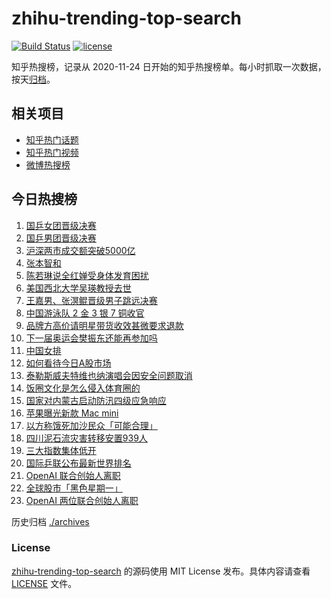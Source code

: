 # zhihu-trending-top-search

[![Build Status](https://github.com/justjavac/zhihu-trending-top-search/workflows/ci/badge.svg?branch=main)](https://github.com/justjavac/zhihu-trending-top-search/actions)
[![license](https://img.shields.io/github/license/justjavac/zhihu-trending-top-search)](https://github.com/justjavac/zhihu-trending-top-search/blob/main/LICENSE)

知乎热搜榜，记录从 2020-11-24 日开始的知乎热搜榜单。每小时抓取一次数据，按天[归档](./archives)。

## 相关项目

- [知乎热门话题](https://github.com/justjavac/zhihu-trending-hot-questions)
- [知乎热门视频](https://github.com/justjavac/zhihu-trending-hot-video)
- [微博热搜榜](https://github.com/justjavac/weibo-trending-hot-search)

## 今日热搜榜

<!-- BEGIN -->
<!-- 最后更新时间 Fri Aug 09 2024 21:13:05 GMT+0800 (China Standard Time) -->

1. [国乒女团晋级决赛](https://www.zhihu.com/search?q=%E5%9B%BD%E4%B9%92%E5%A5%B3%E5%9B%A2%E6%99%8B%E7%BA%A7%E5%86%B3%E8%B5%9B)
1. [国乒男团晋级决赛](https://www.zhihu.com/search?q=%E5%9B%BD%E4%B9%92%E7%94%B7%E5%9B%A2%E6%99%8B%E7%BA%A7%E5%86%B3%E8%B5%9B)
1. [沪深两市成交额突破5000亿](https://www.zhihu.com/search?q=%E6%B2%AA%E6%B7%B1%E4%B8%A4%E5%B8%82%E6%88%90%E4%BA%A4%E9%A2%9D%E7%AA%81%E7%A0%B45000%E4%BA%BF)
1. [张本智和](https://www.zhihu.com/search?q=%E5%BC%A0%E6%9C%AC%E6%99%BA%E5%92%8C)
1. [陈若琳说全红婵受身体发育困扰](https://www.zhihu.com/search?q=%E9%99%88%E8%8B%A5%E7%90%B3%E8%AF%B4%E5%85%A8%E7%BA%A2%E5%A9%B5%E5%8F%97%E8%BA%AB%E4%BD%93%E5%8F%91%E8%82%B2%E5%9B%B0%E6%89%B0)
1. [美国西北大学吴瑛教授去世](https://www.zhihu.com/search?q=%E7%BE%8E%E5%9B%BD%E8%A5%BF%E5%8C%97%E5%A4%A7%E5%AD%A6%E5%90%B4%E7%91%9B%E6%95%99%E6%8E%88%E5%8E%BB%E4%B8%96)
1. [王嘉男、张溟鲲晋级男子跳远决赛](https://www.zhihu.com/search?q=%E7%8E%8B%E5%98%89%E7%94%B7%E3%80%81%E5%BC%A0%E6%BA%9F%E9%B2%B2%E6%99%8B%E7%BA%A7%E7%94%B7%E5%AD%90%E8%B7%B3%E8%BF%9C%E5%86%B3%E8%B5%9B)
1. [中国游泳队 2 金 3 银 7 铜收官](https://www.zhihu.com/search?q=%E4%B8%AD%E5%9B%BD%E6%B8%B8%E6%B3%B3%E9%98%9F%202%20%E9%87%91%203%20%E9%93%B6%207%20%E9%93%9C%E6%94%B6%E5%AE%98)
1. [品牌方高价请明星带货收效甚微要求退款](https://www.zhihu.com/search?q=%E5%93%81%E7%89%8C%E6%96%B9%E9%AB%98%E4%BB%B7%E8%AF%B7%E6%98%8E%E6%98%9F%E5%B8%A6%E8%B4%A7%E6%94%B6%E6%95%88%E7%94%9A%E5%BE%AE%E8%A6%81%E6%B1%82%E9%80%80%E6%AC%BE)
1. [下一届奥运会樊振东还能再参加吗](https://www.zhihu.com/search?q=%E4%B8%8B%E4%B8%80%E5%B1%8A%E5%A5%A5%E8%BF%90%E4%BC%9A%E6%A8%8A%E6%8C%AF%E4%B8%9C%E8%BF%98%E8%83%BD%E5%86%8D%E5%8F%82%E5%8A%A0%E5%90%97)
1. [中国女排](https://www.zhihu.com/search?q=%E4%B8%AD%E5%9B%BD%E5%A5%B3%E6%8E%92)
1. [如何看待今日A股市场](https://www.zhihu.com/search?q=%E5%A6%82%E4%BD%95%E7%9C%8B%E5%BE%85%E4%BB%8A%E6%97%A5A%E8%82%A1%E5%B8%82%E5%9C%BA)
1. [泰勒斯威夫特维也纳演唱会因安全问题取消](https://www.zhihu.com/search?q=%E6%B3%B0%E5%8B%92%E6%96%AF%E5%A8%81%E5%A4%AB%E7%89%B9%E7%BB%B4%E4%B9%9F%E7%BA%B3%E6%BC%94%E5%94%B1%E4%BC%9A%E5%9B%A0%E5%AE%89%E5%85%A8%E9%97%AE%E9%A2%98%E5%8F%96%E6%B6%88)
1. [饭圈文化是怎么侵入体育圈的](https://www.zhihu.com/search?q=%E9%A5%AD%E5%9C%88%E6%96%87%E5%8C%96%E6%98%AF%E6%80%8E%E4%B9%88%E4%BE%B5%E5%85%A5%E4%BD%93%E8%82%B2%E5%9C%88%E7%9A%84)
1. [国家对内蒙古启动防汛四级应急响应](https://www.zhihu.com/search?q=%E5%9B%BD%E5%AE%B6%E5%AF%B9%E5%86%85%E8%92%99%E5%8F%A4%E5%90%AF%E5%8A%A8%E9%98%B2%E6%B1%9B%E5%9B%9B%E7%BA%A7%E5%BA%94%E6%80%A5%E5%93%8D%E5%BA%94)
1. [苹果曝光新款 Mac mini](https://www.zhihu.com/search?q=%E8%8B%B9%E6%9E%9C%E6%9B%9D%E5%85%89%E6%96%B0%E6%AC%BE%20Mac%20mini)
1. [以方称饿死加沙民众「可能合理」](https://www.zhihu.com/search?q=%E4%BB%A5%E6%96%B9%E7%A7%B0%E9%A5%BF%E6%AD%BB%E5%8A%A0%E6%B2%99%E6%B0%91%E4%BC%97%E3%80%8C%E5%8F%AF%E8%83%BD%E5%90%88%E7%90%86%E3%80%8D)
1. [四川泥石流灾害转移安置939人](https://www.zhihu.com/search?q=%E5%9B%9B%E5%B7%9D%E6%B3%A5%E7%9F%B3%E6%B5%81%E7%81%BE%E5%AE%B3%E8%BD%AC%E7%A7%BB%E5%AE%89%E7%BD%AE939%E4%BA%BA)
1. [三大指数集体低开](https://www.zhihu.com/search?q=%E4%B8%89%E5%A4%A7%E6%8C%87%E6%95%B0%E9%9B%86%E4%BD%93%E4%BD%8E%E5%BC%80)
1. [国际乒联公布最新世界排名](https://www.zhihu.com/search?q=%E5%9B%BD%E9%99%85%E4%B9%92%E8%81%94%E5%85%AC%E5%B8%83%E6%9C%80%E6%96%B0%E4%B8%96%E7%95%8C%E6%8E%92%E5%90%8D)
1. [OpenAI 联合创始人离职](https://www.zhihu.com/search?q=OpenAI%20%E8%81%94%E5%90%88%E5%88%9B%E5%A7%8B%E4%BA%BA%E7%A6%BB%E8%81%8C)
1. [全球股市「黑色星期一」](https://www.zhihu.com/search?q=%E5%85%A8%E7%90%83%E8%82%A1%E5%B8%82%E3%80%8C%E9%BB%91%E8%89%B2%E6%98%9F%E6%9C%9F%E4%B8%80%E3%80%8D)
1. [OpenAI 两位联合创始人离职](https://www.zhihu.com/search?q=OpenAI%20%E4%B8%A4%E4%BD%8D%E8%81%94%E5%90%88%E5%88%9B%E5%A7%8B%E4%BA%BA%E7%A6%BB%E8%81%8C)

<!-- END -->

历史归档 [./archives](./archives)

### License

[zhihu-trending-top-search](https://github.com/justjavac/zhihu-trending-top-search) 的源码使用 MIT License
发布。具体内容请查看 [LICENSE](./LICENSE) 文件。
